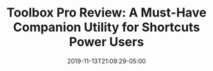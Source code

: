---
templateKey: link-post
path: /links/2019-11-13-toolbox-pro-review--a-must-have-companion-utility-for-shortcuts-power-users
title: >-
    Toolbox Pro Review: A Must-Have Companion Utility for Shortcuts Power Users
summary: >-
     Toolbox Pro is a new kind of "headless" app – a utility whose sole purpose is to complement and extend Apple’s Shortcuts app with over 50 new actions, providing a native implementation of functionalities that Apple hasn’t brought to Shortcuts yet.
date: 2019-11-13T21:09:29-05:00
url: https://www.macstories.net/reviews/toolbox-pro-review-a-must-have-companion-utility-for-shortcuts-power-users/
image: 2019-11-13-toolbox-pro-review--a-must-have-companion-utility-for-shortcuts-power-users.png
imageAlt: >-
    Toolbox Pro device screenshots
tags:
  - Apps
  - Automation
  - iOS
---